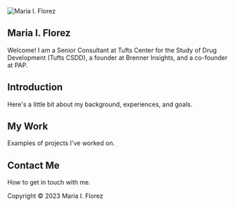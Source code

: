 <!DOCTYPE html>
<html lang="en">
<body>
    <section id="home">
        <div class="home-content">
            <div class="home-image">
                <!-- Update with your actual image path -->
                <img src="![Headshot_MF_PS](https://github.com/miflorez/mariaflorez.github.io/assets/162073564/929655d2-09c6-49d3-8a69-b44e24db181b)" alt="Maria I. Florez">
            </div>
            <div class="home-text">
                <h1>Maria I. Florez</h1>
                <p>Welcome! I am a Senior Consultant at Tufts Center for the Study of Drug Development (Tufts CSDD), a founder at Brenner Insights, and a co-founder at PAP.</p>
            </div>
        </div>
    </section>
    <section id="about">
        <h2>Introduction</h2>
        <p>Here's a little bit about my background, experiences, and goals.</p>
    </section>
    <section id="portfolio">
        <h2>My Work</h2>
        <p>Examples of projects I've worked on.</p>
    </section>
    <section id="contact">
        <h2>Contact Me</h2>
        <p>How to get in touch with me.</p>
    </section>
    <footer>
        <p>Copyright © 2023 Maria I. Florez</p>
    </footer>
    <script src="script.js"></script>
</body>
</html>
